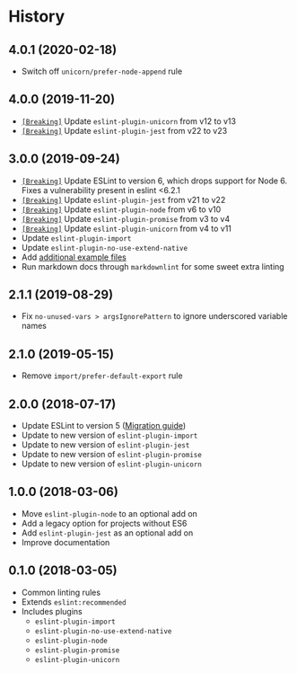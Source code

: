 # History

## 4.0.1 (2020-02-18)

* Switch off `unicorn/prefer-node-append` rule

## 4.0.0 (2019-11-20)

* [`[Breaking]`](https://github.com/sindresorhus/eslint-plugin-unicorn/releases) Update `eslint-plugin-unicorn` from v12 to v13
* [`[Breaking]`](https://github.com/jest-community/eslint-plugin-jest/releases/tag/v23.0.0) Update `eslint-plugin-jest` from v22 to v23

## 3.0.0 (2019-09-24)

* [`[Breaking]`](https://github.com/eslint/eslint/blob/master/docs/user-guide/migrating-to-6.0.0.md) Update ESLint to version 6, which drops support for Node 6. Fixes a vulnerability present in eslint <6.2.1
* [`[Breaking]`](https://github.com/jest-community/eslint-plugin-jest/releases/tag/v22.0.0) Update `eslint-plugin-jest` from v21 to v22
* [`[Breaking]`](https://github.com/mysticatea/eslint-plugin-node/releases) Update `eslint-plugin-node` from v6 to v10
* [`[Breaking]`](https://github.com/xjamundx/eslint-plugin-promise/blob/master/CHANGELOG.md#400) Update `eslint-plugin-promise` from v3 to v4
* [`[Breaking]`](https://github.com/sindresorhus/eslint-plugin-unicorn/releases) Update `eslint-plugin-unicorn` from v4 to v11
* Update `eslint-plugin-import`
* Update `eslint-plugin-no-use-extend-native`
* Add [additional example files](./examples)
* Run markdown docs through `markdownlint` for some sweet extra linting

## 2.1.1 (2019-08-29)

* Fix `no-unused-vars > argsIgnorePattern` to ignore underscored variable names

## 2.1.0 (2019-05-15)

* Remove `import/prefer-default-export` rule

## 2.0.0 (2018-07-17)

* Update ESLint to version 5 ([Migration guide](https://github.com/eslint/eslint/blob/master/docs/user-guide/migrating-to-5.0.0.md))
* Update to new version of `eslint-plugin-import`
* Update to new version of `eslint-plugin-jest`
* Update to new version of `eslint-plugin-promise`
* Update to new version of `eslint-plugin-unicorn`

## 1.0.0 (2018-03-06)

* Move `eslint-plugin-node` to an optional add on
* Add a legacy option for projects without ES6
* Add `eslint-plugin-jest` as an optional add on
* Improve documentation

## 0.1.0 (2018-03-05)

* Common linting rules
* Extends `eslint:recommended`
* Includes plugins
  * `eslint-plugin-import`
  * `eslint-plugin-no-use-extend-native`
  * `eslint-plugin-node`
  * `eslint-plugin-promise`
  * `eslint-plugin-unicorn`
